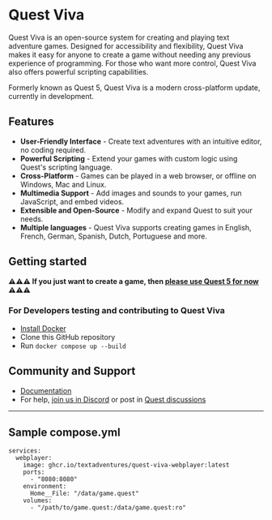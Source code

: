 Quest Viva
==========

Quest Viva is an open-source system for creating and playing text adventure games. Designed for accessibility and flexibility, Quest Viva makes it easy for anyone to create a game without needing any previous experience of programming. For those who want more control, Quest Viva also offers powerful scripting capabilities.

Formerly known as Quest 5, Quest Viva is a modern cross-platform update, currently in development.

## Features

- **User-Friendly Interface** - Create text adventures with an intuitive editor, no coding required.
- **Powerful Scripting** - Extend your games with custom logic using Quest's scripting language.
- **Cross-Platform** - Games can be played in a web browser, or offline on Windows, Mac and Linux.
- **Multimedia Support** - Add images and sounds to your games, run JavaScript, and embed videos.
- **Extensible and Open-Source** - Modify and expand Quest to suit your needs.
- **Multiple languages** - Quest Viva supports creating games in English, French, German, Spanish, Dutch, Portuguese and more.

## Getting started

**⚠️⚠️⚠️ If you just want to create a game, then [please use Quest 5 for now](https://textadventures.co.uk/quest) ⚠️⚠️⚠️**

### For Developers testing and contributing to Quest Viva

- [Install Docker](https://www.docker.com/)
- Clone this GitHub repository
- Run `docker compose up --build`

## Community and Support

- [Documentation](https://docs.textadventures.co.uk/quest)
- For help, [join us in Discord](https://textadventures.co.uk/community/discord) or post in [Quest discussions](https://github.com/textadventures/quest/discussions)

---

## Sample compose.yml

```
services:
  webplayer:
    image: ghcr.io/textadventures/quest-viva-webplayer:latest
    ports:
      - "8080:8080"
    environment:
      Home__File: "/data/game.quest"
    volumes:
      - "/path/to/game.quest:/data/game.quest:ro"
```